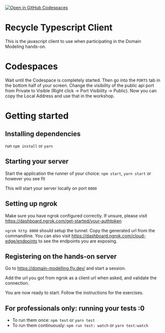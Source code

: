 [![Open in GitHub Codespaces](https://github.com/codespaces/badge.svg)](https://github.com/codespaces/new?hide_repo_select=true&ref=main&repo=595110868)
# Recycle Typescript Client
This is the javascript client to use when participating in the Domain Modeling hands-on.

# Codespaces

Wait until the Codespace is completely started.
Then go into the `PORTS` tab in the bottom half of your screen. Change the visibility of the public api port from Private to Visible
(Right click -> Port Visibility -> Public).
Now you can copy the Local Address and use that in the workshop.

# Getting started
## Installing dependencies
run `npm install` or `yarn`

## Starting your server
Start the application the runner of your choice: `npm start`, `yarn start` or however you see fit

This will start your server locally on port `8000`

## Setting up ngrok
Make sure you have ngrok configured correctly. If unsure, please visit https://dashboard.ngrok.com/get-started/your-authtoken

`ngrok http 8000` should  setup the tunnel. Copy the generated url from the commandline.
You can also visit https://dashboard.ngrok.com/cloud-edge/endpoints to see the endpoints you are exposing.

## Registering on the hands-on server
Go to https://domain-modelling.fly.dev/ and start a session.

Add the url you got from ngrok as a client url when asked, and validate the connection.

You are now ready to start. Follow the instructions for the exercises.

## For professionals only: running your tests :0
- To run them once: `npm test` or `yarn test`
- To run them continuously: `npm run test: watch` or `yarn test:watch`
